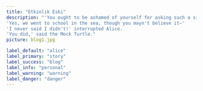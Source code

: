 ```yaml
---
title: "Etkinlik Eski"
description: "'You ought to be ashamed of yourself for asking such a simple question,' added the Gryphon; and then they both sat silent and looked at poor Alice, who felt ready to sink into the earth. At last the Gryphon said to the Mock Turtle, 'Drive on, old fellow! Don't be all day about it!' and he went on in these words:
'Yes, we went to school in the sea, though you mayn't believe it—'
'I never said I didn't!' interrupted Alice.
'You did,' said the Mock Turtle."
picture: blog1.jpg

label_default: "alice" 
label_primary: "story"
label_success: "blog"
label_info: "personal"
label_warning: "warning"
label_danger: "danger"
---
```

